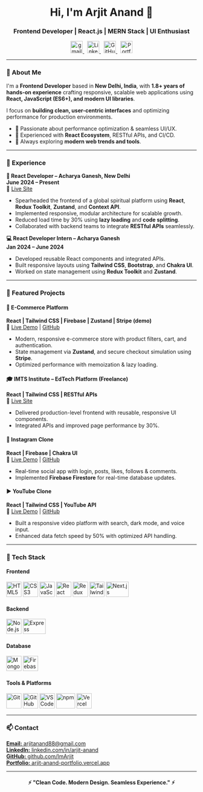 <h1 align="center">Hi, I'm Arjit Anand 👋</h1>
<h3 align="center">Frontend Developer | React.js | MERN Stack | UI Enthusiast</h3>

<p align="center">
  <a href="mailto:arjitanand88@gmail.com">
    <img src="https://img.icons8.com/color/48/000000/gmail.png" alt="gmail" width="32" height="32"/>
  </a>
  &nbsp;
  <a href="https://linkedin.com/in/arjit-anand" target="_blank">
    <img src="https://img.icons8.com/color/48/000000/linkedin.png" alt="LinkedIn" width="32" height="32"/>
  </a>
  &nbsp;
  <a href="https://github.com/ImArjit" target="_blank">
    <img src="https://img.icons8.com/ios-glyphs/48/ffffff/github.png" alt="GitHub" width="32" height="32"/>
  </a>
  &nbsp;
  <a href="https://arjit-anand-portfolio.vercel.app" target="_blank">
    <img src="https://img.icons8.com/ios-filled/50/ffffff/vercel.png" alt="Portfolio" width="32" height="32"/>
  </a>
</p>

---

### 🧠 About Me
I'm a **Frontend Developer** based in **New Delhi, India**, with **1.8+ years of hands-on experience** crafting responsive, scalable web applications using **React, JavaScript (ES6+), and modern UI libraries**.  

I focus on **building clean, user-centric interfaces** and optimizing performance for production environments.  

- 🔹 Passionate about performance optimization & seamless UI/UX.  
- 🔹 Experienced with **React Ecosystem**, RESTful APIs, and CI/CD.  
- 🔹 Always exploring **modern web trends and tools**.  

---

### 💼 Experience
**🚀 React Developer – Acharya Ganesh, New Delhi**  
**June 2024 – Present**  
🔗 [Live Site](https://acharyaganesh.com)  
- Spearheaded the frontend of a global spiritual platform using **React**, **Redux Toolkit**, **Zustand**, and **Context API**.  
- Implemented responsive, modular architecture for scalable growth.  
- Reduced load time by 30% using **lazy loading** and **code splitting**.  
- Collaborated with backend teams to integrate **RESTful APIs** seamlessly.  

**💻 React Developer Intern – Acharya Ganesh**  
**Jan 2024 – June 2024**  
- Developed reusable React components and integrated APIs.  
- Built responsive layouts using **Tailwind CSS**, **Bootstrap**, and **Chakra UI**.  
- Worked on state management using **Redux Toolkit** and **Zustand**.  

---

### 🧩 Featured Projects

#### 🛒 E-Commerce Platform  
**React | Tailwind CSS | Firebase | Zustand | Stripe (demo)**  
🔗 [Live Demo](https://e-commerce-frontend-seven-xi.vercel.app) | [GitHub](https://github.com/ImArjit/ecommerce-app)  
- Modern, responsive e-commerce store with product filters, cart, and authentication.  
- State management via **Zustand**, and secure checkout simulation using **Stripe**.  
- Optimized performance with memoization & lazy loading.  

#### 🎓 IMTS Institute – EdTech Platform (Freelance)  
**React | Tailwind CSS | RESTful APIs**  
🔗 [Live Site](https://imtsinstitute.com)  
- Delivered production-level frontend with reusable, responsive UI components.  
- Integrated APIs and improved page performance by 30%.  

#### 📸 Instagram Clone  
**React | Firebase | Chakra UI**  
🔗 [Live Demo](https://arjit-post-app.vercel.app) | [GitHub](https://github.com/ImArjit/Social-App)  
- Real-time social app with login, posts, likes, follows & comments.  
- Implemented **Firebase Firestore** for real-time database updates.  

#### ▶️ YouTube Clone  
**React | Tailwind CSS | YouTube API**  
🔗 [Live Demo](https://arjit-streaming.vercel.app) | [GitHub](https://github.com/ImArjit/streaming)  
- Built a responsive video platform with search, dark mode, and voice input.  
- Enhanced data fetch speed by 50% with optimized API handling.  

---

### 🧰 Tech Stack

#### Frontend
<p>
  <img src="https://cdn.jsdelivr.net/gh/devicons/devicon/icons/html5/html5-original.svg" width="40" height="40" alt="HTML5"/>
  <img src="https://cdn.jsdelivr.net/gh/devicons/devicon/icons/css3/css3-original.svg" width="40" height="40" alt="CSS3"/>
  <img src="https://cdn.jsdelivr.net/gh/devicons/devicon/icons/javascript/javascript-original.svg" width="40" height="40" alt="JavaScript"/>
  <img src="https://cdn.jsdelivr.net/gh/devicons/devicon/icons/react/react-original.svg" width="40" height="40" alt="React"/>
  <img src="https://cdn.jsdelivr.net/gh/devicons/devicon/icons/redux/redux-original.svg" width="40" height="40" alt="Redux"/>
  <img src="https://img.icons8.com/color/48/000000/tailwind_css.png" width="40" height="40" alt="Tailwind CSS"/>
  <img src="https://cdn.simpleicons.org/next.js/ffffff" width="60" height="40" alt="Next.js"/>
</p>

#### Backend
<p>
  <img src="https://cdn.jsdelivr.net/gh/devicons/devicon/icons/nodejs/nodejs-original.svg" width="40" height="40" alt="Node.js"/>
  <img src="https://cdn.simpleicons.org/express/ffffff" width="60" height="40" alt="Express"/>
</p>

#### Database
<p>
  <img src="https://cdn.jsdelivr.net/gh/devicons/devicon/icons/mongodb/mongodb-original.svg" width="40" height="40" alt="MongoDB"/>
  <img src="https://cdn.jsdelivr.net/gh/devicons/devicon/icons/firebase/firebase-plain.svg" width="40" height="40" alt="Firebase"/>
</p>

#### Tools & Platforms
<p>
  <img src="https://cdn.jsdelivr.net/gh/devicons/devicon/icons/git/git-original.svg" width="40" height="40" alt="Git"/>
  <img src="https://img.icons8.com/ios-glyphs/48/ffffff/github.png" width="40" height="40" alt="GitHub"/>
  <img src="https://cdn.jsdelivr.net/gh/devicons/devicon/icons/vscode/vscode-original.svg" width="40" height="40" alt="VSCode"/>
  <img src="https://cdn.jsdelivr.net/gh/devicons/devicon/icons/npm/npm-original-wordmark.svg" width="50" height="40" alt="npm"/>
  <img src="https://img.icons8.com/ios-filled/50/ffffff/vercel.png" width="40" height="40" alt="Vercel"/>
</p>

---

### 📫 Contact
<p>
  <a href="mailto:arjitanand88@gmail.com"><strong>Email:</strong> arjitanand88@gmail.com</a><br>
  <a href="https://linkedin.com/in/arjit-anand"><strong>LinkedIn:</strong> linkedin.com/in/arjit-anand</a><br>
  <a href="https://github.com/ImArjit"><strong>GitHub:</strong> github.com/ImArjit</a><br>
  <a href="https://arjit-anand-portfolio.vercel.app"><strong>Portfolio:</strong> arjit-anand-portfolio.vercel.app</a>
</p>

---

<h4 align="center">⚡ "Clean Code. Modern Design. Seamless Experience." ⚡</h4>
